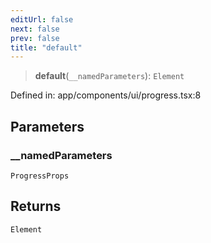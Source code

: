 ```yaml
---
editUrl: false
next: false
prev: false
title: "default"
---
```


> **default**(`__namedParameters`): `Element`

Defined in: app/components/ui/progress.tsx:8

## Parameters

### \_\_namedParameters

`ProgressProps`

## Returns

`Element`
